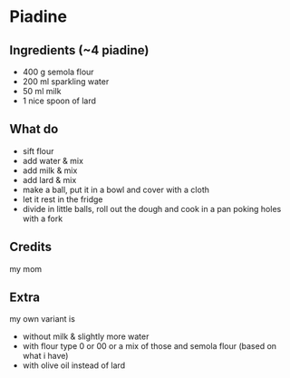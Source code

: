 # Piadine

## Ingredients (~4 piadine)
- 400 g semola flour
- 200 ml sparkling water
- 50 ml milk 
- 1 nice spoon of lard

## What do
- sift flour
- add water & mix
- add milk & mix
- add lard & mix
- make a ball, put it in a bowl and cover with a cloth
- let it rest in the fridge
- divide in little balls, roll out the dough and cook in a pan poking holes with a fork

## Credits
my mom

## Extra
my own variant is
- without milk & slightly more water
- with flour type 0 or 00 or a mix of those and semola flour (based on what i have)
- with olive oil instead of lard
